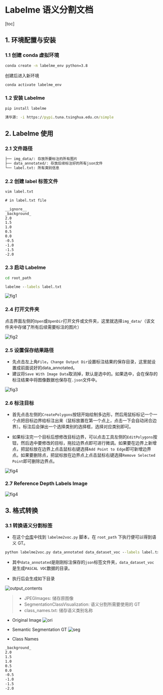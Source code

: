 # Labelme 语义分割文档

[toc]

## 1. 环境配置与安装

### 1.1 创建 conda 虚拟环境

```cmd
conda create -n labelme_env python=3.8
```
创建后进入新环境
```cmd
conda activate labelme_env
```

### 1.2 安装 Labelme
```cmd
pip install labelme

清华源: -i https://pypi.tuna.tsinghua.edu.cn/simple

```

## 2. Labelme 使用

### 2.1 文件路径

```cmd
├── img_data/: 存放所要标注的所有图片
├── data_annotated/: 存放后续标注好的所有json文件
└── label.txt: 所有类别信息
```

### 2.2 创建 label 标签文件

```cmd
vim label.txt
```

```cmd
# in label.txt file

__ignore__
_background_
2.0
1.5
1.0
0.5
0.0
-0.5
-1.0
-1.5
-2.0
```

### 2.3 启动 Labelme

```cmd
cd root_path

labelme --labels label.txt
```

![fig1](/ref/screen.png)

### 2.4 打开文件夹

点击界面左侧的`Open`或`OpenDir`打开文件或文件夹，这里就选择`img_data/`（该文件夹中存储了所有后续需要标注的图片）

![fig2](/ref/open_window.png)

### 2.5 设置保存结果路径

- 先点击左上角`File`，`Change Output Dir`设置标注结果的保存目录，这里就设置成前面说好的data_annotated。
- 建议将`Save With Image Data`取消掉，默认是选中的。如果选中，会在保存的标注结果中将图像数据也保存在`.json`文件中。

![fig3](/ref/change_output.png)

### 2.6 标注目标

- 首先点击左侧的`CreatePolygons`按钮开始绘制多边形，然后用鼠标标记一个一个点把目标边界给标注出来（鼠标放置在第一个点上，点击一下会自动闭合边界）。标注后会弹出一个选择类别的选择框，选择对应类别即可。

- 如果标注完一个目标后想修改目标边界，可以点击工具左侧的`EditPolygons`按钮，然后选中要修改的目标，拖拉边界点即可进行微调。如果要在边界上新增点，把鼠标放在边界上点击鼠标右键选择`Add Point to Edge`即可新增边界点。如果要删除点，把鼠标放在边界点上点击鼠标右键选择`Remove Selected Point`即可删除边界点。

![fig4](/ref/label.png)

### 2.7 Reference Depth Labels Image

![fig4](/reference.png)

## 3. 格式转换

### 3.1 转换语义分割标签

- 在这个[仓库](https://github.com/labelmeai/labelme/tree/main/examples/semantic_segmentation)中找到 `labelme2voc.py` 脚本，在 `root_path` 下执行便可以得到语义 GT。

```cmd
python labelme2voc.py data_annotated data_dataset_voc --labels label.txt
```
- 其中`data_annotated`是刚刚标注保存的`json`标签文件夹，`data_dataset_voc`是生成`PASCAL VOC`数据的目录。

- 执行后会生成如下目录

![output_contents](/ref/output_contents.png)

> - JPEGImages: 储存原图像
> - SegmentationClassVisualization: 语义分割所需要使用的 GT
> - class_names.txt: 储存语义类别名称

- Original Image
![ori](/ref/0.png)

- Semantic Segmentation GT
![seg](/ref/0_res.jpg)

- Class Names

```txt
_background_
2.0
1.5
1.0
0.5
0.0
-0.5
-1.0
-1.5
-2.0
```
